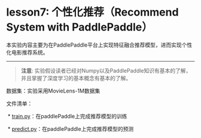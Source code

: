 # lesson7: 个性化推荐（Recommend System with PaddlePaddle） 
本实验内容主要为在PaddlePaddle平台上实现特征融合推荐模型，进而实现个性化电影推荐系统。

***

>**注意**: 实验假设读者已经对Numpy以及PaddlePaddle知识有基本的了解，并且掌握了深度学习的基本概念有基本的了解。

数据集：实验采用MovieLens-1M数据集

文件清单：

  * [train.py](train.py)：在paddlePaddle上完成推荐模型的训练

  * [predict.py](predict.py)：在paddlePaddle上完成推荐模型的预测
